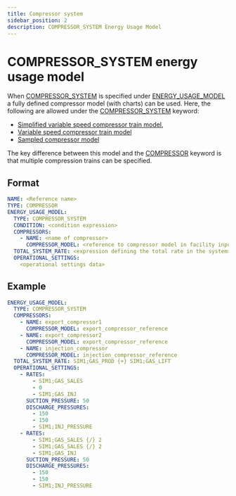 ```yaml
---
title: Compressor system
sidebar_position: 2
description: COMPRESSOR_SYSTEM Energy Usage Model
---
```


# COMPRESSOR_SYSTEM energy usage model

When [COMPRESSOR_SYSTEM](/about/references/COMPRESSOR_SYSTEM.md) is specified under [ENERGY_USAGE_MODEL](/about/references/ENERGY_USAGE_MODEL.md) a fully defined compressor model (with charts) can be used. Here, the following are allowed under the
[COMPRESSOR_SYSTEM](/about/references/COMPRESSOR_SYSTEM.md) keyword:

- [Simplified variable speed compressor train model](/about/modelling/setup/models/compressor_modelling/compressor_models_types/simplified_variable_speed_compressor_train_model.md),
- [Variable speed compressor train model](/about/modelling/setup/models/compressor_modelling/compressor_models_types/variable_speed_compressor_train_model.md) 
- [Sampled compressor model](/about/modelling/setup/facility_inputs/sampled_compressor_model.md)

The key difference between this model and the [COMPRESSOR](/about/modelling/setup/installations/compressor_models_in_calculations/compressor.md) keyword is that multiple compression trains can be specified. 

## Format

~~~~~~~~yaml
NAME: <Reference name>
TYPE: COMPRESSOR
ENERGY_USAGE_MODEL:
  TYPE: COMPRESSOR_SYSTEM
  CONDITION: <condition expression>
  COMPRESSORS:
    - NAME: <name of compressor>
      COMPRESSOR_MODEL: <reference to compressor model in facility inputs>
  TOTAL_SYSTEM_RATE: <expression defining the total rate in the system>
  OPERATIONAL_SETTINGS:
    <operational settings data>
~~~~~~~~

## Example

~~~~~~~~yaml
ENERGY_USAGE_MODEL:
  TYPE: COMPRESSOR_SYSTEM
  COMPRESSORS:
    - NAME: export_compressor1
      COMPRESSOR_MODEL: export_compressor_reference
    - NAME: export_compressor2
      COMPRESSOR_MODEL: export_compressor_reference
    - NAME: injection_compressor
      COMPRESSOR_MODEL: injection_compressor_reference
  TOTAL_SYSTEM_RATE: SIM1;GAS_PROD {+} SIM1;GAS_LIFT
  OPERATIONAL_SETTINGS:
    - RATES:
        - SIM1;GAS_SALES
        - 0
        - SIM1;GAS_INJ
      SUCTION_PRESSURE: 50
      DISCHARGE_PRESSURES:
        - 150
        - 150
        - SIM1;INJ_PRESSURE
    - RATES:
        - SIM1;GAS_SALES {/} 2
        - SIM1;GAS_SALES {/} 2
        - SIM1;GAS_INJ
      SUCTION_PRESSURE: 50
      DISCHARGE_PRESSURES:
        - 150
        - 150
        - SIM1;INJ_PRESSURE
~~~~~~~~
